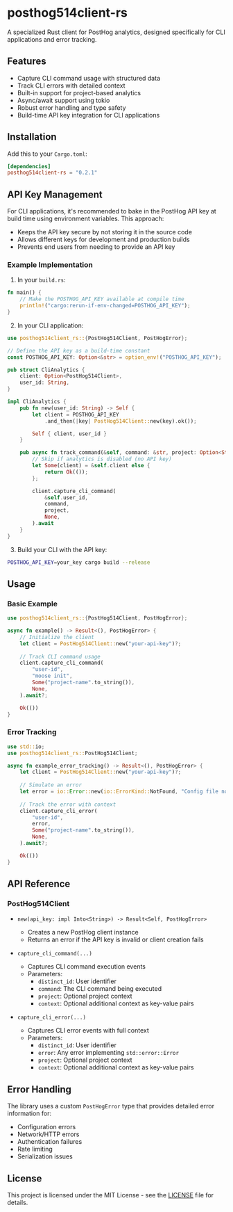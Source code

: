 # posthog514client-rs

A specialized Rust client for PostHog analytics, designed specifically for CLI applications and error tracking.

## Features

- Capture CLI command usage with structured data
- Track CLI errors with detailed context
- Built-in support for project-based analytics
- Async/await support using tokio
- Robust error handling and type safety
- Build-time API key integration for CLI applications

## Installation

Add this to your `Cargo.toml`:

```toml
[dependencies]
posthog514client-rs = "0.2.1"
```

## API Key Management

For CLI applications, it's recommended to bake in the PostHog API key at build time using environment variables. This approach:
- Keeps the API key secure by not storing it in the source code
- Allows different keys for development and production builds
- Prevents end users from needing to provide an API key

### Example Implementation

1. In your `build.rs`:
```rust
fn main() {
    // Make the POSTHOG_API_KEY available at compile time
    println!("cargo:rerun-if-env-changed=POSTHOG_API_KEY");
}
```

2. In your CLI application:
```rust
use posthog514client_rs::{PostHog514Client, PostHogError};

// Define the API key as a build-time constant
const POSTHOG_API_KEY: Option<&str> = option_env!("POSTHOG_API_KEY");

pub struct CliAnalytics {
    client: Option<PostHog514Client>,
    user_id: String,
}

impl CliAnalytics {
    pub fn new(user_id: String) -> Self {
        let client = POSTHOG_API_KEY
            .and_then(|key| PostHog514Client::new(key).ok());

        Self { client, user_id }
    }

    pub async fn track_command(&self, command: &str, project: Option<String>) -> Result<(), PostHogError> {
        // Skip if analytics is disabled (no API key)
        let Some(client) = &self.client else {
            return Ok(());
        };

        client.capture_cli_command(
            &self.user_id,
            command,
            project,
            None,
        ).await
    }
}
```

3. Build your CLI with the API key:
```bash
POSTHOG_API_KEY=your_key cargo build --release
```

## Usage

### Basic Example

```rust
use posthog514client_rs::{PostHog514Client, PostHogError};

async fn example() -> Result<(), PostHogError> {
    // Initialize the client
    let client = PostHog514Client::new("your-api-key")?;
    
    // Track CLI command usage
    client.capture_cli_command(
        "user-id",
        "moose init",
        Some("project-name".to_string()),
        None,
    ).await?;

    Ok(())
}
```

### Error Tracking

```rust
use std::io;
use posthog514client_rs::PostHog514Client;

async fn example_error_tracking() -> Result<(), PostHogError> {
    let client = PostHog514Client::new("your-api-key")?;
    
    // Simulate an error
    let error = io::Error::new(io::ErrorKind::NotFound, "Config file not found");
    
    // Track the error with context
    client.capture_cli_error(
        "user-id",
        error,
        Some("project-name".to_string()),
        None,
    ).await?;

    Ok(())
}
```

## API Reference

### PostHog514Client

- `new(api_key: impl Into<String>) -> Result<Self, PostHogError>`
  - Creates a new PostHog client instance
  - Returns an error if the API key is invalid or client creation fails

- `capture_cli_command(...)` 
  - Captures CLI command execution events
  - Parameters:
    - `distinct_id`: User identifier
    - `command`: The CLI command being executed
    - `project`: Optional project context
    - `context`: Optional additional context as key-value pairs

- `capture_cli_error(...)`
  - Captures CLI error events with full context
  - Parameters:
    - `distinct_id`: User identifier
    - `error`: Any error implementing `std::error::Error`
    - `project`: Optional project context
    - `context`: Optional additional context as key-value pairs

## Error Handling

The library uses a custom `PostHogError` type that provides detailed error information for:
- Configuration errors
- Network/HTTP errors
- Authentication failures
- Rate limiting
- Serialization issues

## License

This project is licensed under the MIT License - see the [LICENSE](LICENSE) file for details. 
